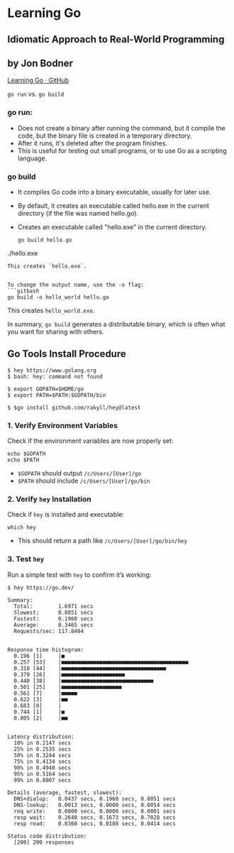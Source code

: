 # Learning Go

## Idiomatic Approach to Real-World Programming

## by Jon Bodner

[Learning Go · GitHub](https://github.com/learning-go-book)



`go run` vs. `go build`

### go run:

- Does not create a binary after running the command, but it compile the code, but the binary file is created in a temporary directory.
- After it runs, it's deleted after the program finishes.
- This is useful for testing out small programs, or to use Go as a scripting language.

### go build

- It compiles Go code into a binary executable, usually for later use.

- By default, it creates an executable called hello.exe in the current directory (if the file was named hello.go).

- Creates an executable called "hello.exe" in the current directory.
  
  ```gitbash
  go build hello.go
  ```

./hello.exe

```
This creates `hello.exe`.


To change the output name, use the -o flag:
```gitbash
go build -o hello_world hello.go
```

This creates `hello_world.exe`.

In summary, `go build` generates a distributable binary, which is often what you want for sharing with others.





## Go Tools Install Procedure

```
$ hey https://www.golang.org
$ bash: hey: command not found

$ export GOPATH=$HOME/go
$ export PATH=$PATH:$GOPATH/bin

$ $go install github.com/rakyll/hey@latest
```



### **1. Verify Environment Variables**

Check if the environment variables are now properly set:

```
echo $GOPATH
echo $PATH
```

- `$GOPATH` should output `/c/Users/[User]/go`
- `$PATH` should include `/c/Users/[User]/go/bin`

### **2. Verify `hey` Installation**

Check if `hey` is installed and executable:

```
which hey
```

- This should return a path like `/c/Users/[User]/go/bin/hey`

### **3. Test `hey`**

Run a simple test with `hey` to confirm it’s working:

```
$ hey https://go.dev/

Summary:
  Total:        1.6971 secs
  Slowest:      0.8051 secs
  Fastest:      0.1960 secs
  Average:      0.3465 secs
  Requests/sec: 117.8484


Response time histogram:
  0.196 [1]     |■
  0.257 [53]    |■■■■■■■■■■■■■■■■■■■■■■■■■■■■■■■■■■■■■■■■
  0.318 [44]    |■■■■■■■■■■■■■■■■■■■■■■■■■■■■■■■■■
  0.379 [26]    |■■■■■■■■■■■■■■■■■■■■
  0.440 [38]    |■■■■■■■■■■■■■■■■■■■■■■■■■■■■■
  0.501 [25]    |■■■■■■■■■■■■■■■■■■■
  0.561 [7]     |■■■■■
  0.622 [3]     |■■
  0.683 [0]     |
  0.744 [1]     |■
  0.805 [2]     |■■


Latency distribution:
  10% in 0.2147 secs
  25% in 0.2535 secs
  50% in 0.3244 secs
  75% in 0.4134 secs
  90% in 0.4940 secs
  95% in 0.5164 secs
  99% in 0.8007 secs

Details (average, fastest, slowest):
  DNS+dialup:   0.0437 secs, 0.1960 secs, 0.8051 secs
  DNS-lookup:   0.0013 secs, 0.0000 secs, 0.0054 secs
  req write:    0.0000 secs, 0.0000 secs, 0.0001 secs
  resp wait:    0.2648 secs, 0.1673 secs, 0.7028 secs
  resp read:    0.0360 secs, 0.0188 secs, 0.0414 secs

Status code distribution:
  [200] 200 responses
```